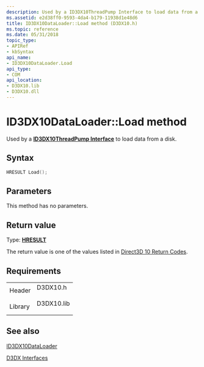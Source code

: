 ```yaml
---
description: Used by a ID3DX10ThreadPump Interface to load data from a disk.
ms.assetid: e2d38ff0-9593-4da4-b179-11938d1e48d6
title: ID3DX10DataLoader::Load method (D3DX10.h)
ms.topic: reference
ms.date: 05/31/2018
topic_type: 
- APIRef
- kbSyntax
api_name: 
- ID3DX10DataLoader.Load
api_type: 
- COM
api_location: 
- D3DX10.lib
- D3DX10.dll
---
```


# ID3DX10DataLoader::Load method

Used by a [**ID3DX10ThreadPump Interface**](id3dx10threadpump.md) to load data from a disk.

## Syntax


```C++
HRESULT Load();
```



## Parameters

This method has no parameters.

## Return value

Type: **[**HRESULT**](https://msdn.microsoft.com/library/Bb401631(v=MSDN.10).aspx)**

The return value is one of the values listed in [Direct3D 10 Return Codes](d3d10-graphics-reference-returnvalues.md).

## Requirements



|                    |                                                                                       |
|--------------------|---------------------------------------------------------------------------------------|
| Header<br/>  | <dl> <dt>D3DX10.h</dt> </dl>   |
| Library<br/> | <dl> <dt>D3DX10.lib</dt> </dl> |



## See also

<dl> <dt>

[ID3DX10DataLoader](id3dx10dataloader.md)
</dt> <dt>

[D3DX Interfaces](d3d10-graphics-reference-d3dx10-interfaces.md)
</dt> </dl>

 

 




